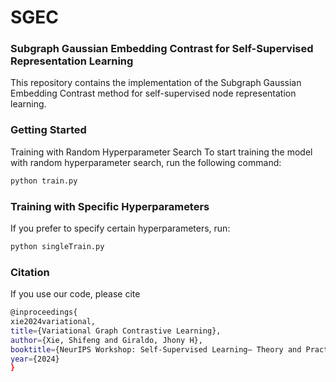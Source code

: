 # SGEC
### Subgraph Gaussian Embedding Contrast for Self-Supervised Representation Learning
This repository contains the implementation of the Subgraph Gaussian Embedding Contrast method for self-supervised node representation learning.

### Getting Started
Training with Random Hyperparameter Search
To start training the model with random hyperparameter search, run the following command:
```bash
python train.py
```
### Training with Specific Hyperparameters
If you prefer to specify certain hyperparameters, run:
```bash
python singleTrain.py 
```
### Citation
If you use our code, please cite
```bash
@inproceedings{
xie2024variational,
title={Variational Graph Contrastive Learning},
author={Xie, Shifeng and Giraldo, Jhony H},
booktitle={NeurIPS Workshop: Self-Supervised Learning– Theory and Practice},
year={2024}
}
```
